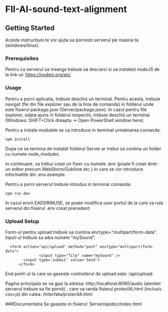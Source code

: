 

# FII-AI-sound-text-alignment

## Getting Started
Aceste instructiuni te vor ajuta sa pornesti serverul pe masina ta (windows/linux).

### Prerequisites

Pentru ca serverul sa mearga trebuie sa descarci si sa instalezi nodeJS de la link-ul: https://nodejs.org/en/.

### Usage
Pentru a porni aplicatia, trebuie deschis un terminal. Pentru acesta, trebuie navigat (fie din file explorer sau de la linia de comanda) in folderul unde este fisierul package.json (Server/package.json). In cazul pentru file explorer, odata ajuns in folderul respectiv, trebuie deschis un terminal (Windows: SHIFT+Click dreapta -> Open PowerShell window here).

Pentru a instala modulele se va introduce in terminal urmatoarea comanda:

```
npm install
```
Dupa ce se termina de instalat folderul Server ar trebui sa contina un folder cu numele node_modules.

In continuare, va trebui creat un fisier cu numele .env (poate fi creat dintr-un editor precum WebStorm/Sublime etc.) in care se vor introduce informatiile din .env.example.

Pentru a porni serverul trebuie introdus in terminal comanda:
```
npm run dev
```


In cazul erorii EADDRINUSE, se poate modifica usor portul de la care va rula serverul din fisierul .env creat precedent.

### Upload Setup

Form-ul pentru upload trebuie sa contina enctype="multipart/form-data".
Input-ul trebuie sa aiba numele "mySound".


```
  <form action="api/upload" method="post" enctype="multipart/form-data">
               <input type="file" name="mySound" />
        <input type='submit' value='Send'>
      </form>
```

End point-ul la care se gaseste controllerul de upload este: /api/upload.

Pagina principala se va gasi la adresa: http://localhost:8080/audio (atentie! serverul trebuie sa fie pornit) , care va randa fisierul
proiectIA.html (inclusiv css+js) din calea: /Interfata/proiectIA.html

###Documentatia
 Se gaseste in fisierul: Server/apidoc/index.html